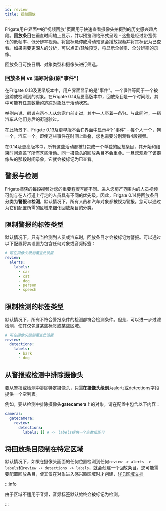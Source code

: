 ```yaml
---
id: review
title: 视频回放
---
```


Frigate用户界面中的"视频回放"页面用于快速查看摄像头拍摄到的历史感兴趣片段。**回放条目**在垂直时间轴上显示，并以预览网格形式呈现 - 这些是经过带宽优化的低帧率、低分辨率视频。将鼠标悬停或滑动预览会播放视频并将其标记为已查看。如果需要更深入的分析，可以点击/轻触预览，将显示全帧率、全分辨率的录像。

回放条目可按日期、对象类型和摄像头进行筛选。

### 回放条目 vs 追踪对象(原"事件")

在Frigate 0.13及更早版本中，用户界面显示的是"事件"。一个事件等同于一个被追踪或检测到的对象。在Frigate 0.14及更高版本中，回放条目是一个时间段，其中可能有任意数量的追踪对象处于活动状态。

举例来说，假设有两个人从您家门前走过，其中一人牵着一条狗。与此同时，一辆汽车从他们身后的街道驶过。

在此场景下，Frigate 0.13及更早版本会在界面中显示4个"事件" - 每个人一个，狗一个，汽车一个。即使这些事件在时间上重叠，您也需要分别观看4段视频。

在0.14及更高版本中，所有这些活动都被打包成一个单独的回放条目，其开始和结束时间涵盖了所有这些活动。同一摄像头的回放条目不会重叠。一旦您观看了该摄像头的那段时间录像，它就会被标记为已查看。

## 警报与检测

Frigate捕获的每段视频对您的重要程度可能不同。进入您房产范围内的人员视频可能与在人行道上行走的人员具有不同的优先级。因此，Frigate 0.14将回放条目分类为**警报**和**检测**。默认情况下，所有人员和汽车对象都被视为警报。您可以通过为它们配置所需的区域来细化回放条目的分类。

## 限制警报的标签类型

默认情况下，只有当检测到人员或汽车时，回放条目才会被标记为警报。可以通过以下配置将其设置为包含任何对象或音频标签：

```yaml
# 可在摄像头级别覆盖此设置
review:
  alerts:
    labels:
      - car
      - cat
      - dog
      - person
      - speech
```

## 限制检测的标签类型

默认情况下，所有不符合警报条件的检测都符合检测条件。但是，可以进一步过滤检测，使其仅包含某些标签或某些区域。

```yaml
# 可在摄像头级别覆盖此设置
review:
  detections:
    labels:
      - bark
      - dog
```

## 从警报或检测中排除摄像头

要从警报或检测中排除特定摄像头，只需**在摄像头级别**为alerts或detections字段提供一个空列表。

例如，要从检测中排除摄像头**gatecamera**上的对象，请在配置中包含以下内容：

```yaml
cameras:
  gatecamera:
    review:
      detections:
        labels: [] # <- labels提供一个空数组即可
```

## 将回放条目限制在特定区域

默认情况下，如果在摄像头画面的任何位置检测到任何`review -> alerts -> labels`和`review -> detections -> labels`，就会创建一个回放条目。您可能需要配置回放条目，使其仅在对象进入感兴趣区域时才创建，[详见区域文档](./zones.md#限定警报和检测到特定区)

:::info

由于区域不适用于音频，音频标签默认始终会被标记为检测。

:::